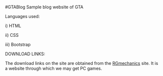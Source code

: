 #GTABlog
Sample blog website of GTA

Languages used:

i) HTML

ii) CSS

iii) Bootstrap

DOWNLOAD LINKS:

The download links on the site are obtained from the [RGmechanics](https://repack-mechanics.com/) site.
It is a website through which we may get PC games.

